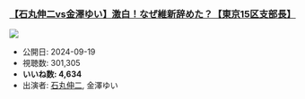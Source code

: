 ### [【石丸伸二vs金澤ゆい】激白！なぜ維新辞めた？【東京15区支部長】](https://www.youtube.com/watch?v=znrmkzhyJg4)
[![](https://img.youtube.com/vi/znrmkzhyJg4/sddefault.jpg)](https://www.youtube.com/watch?v=znrmkzhyJg4)
-   公開日: 2024-09-19
-   視聴数: 301,305
-   **いいね数: 4,634**
-   出演者: [石丸伸二](/rehacq_fan/people/石丸伸二 "wikilink"), 金澤ゆい
